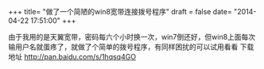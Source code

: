 +++
title= "做了一个简陋的win8宽带连接拨号程序"
draft = false
date= "2014-04-22 17:51:00"
+++

由于我用的是天翼宽带，密码每六个小时换一次，win7倒还好，但win8上面每次输用户名就蛋疼了，就做了个简单的拨号程序，有同样困扰的可以试用看看
下载地址 http://pan.baidu.com/s/1hqsq4GO
